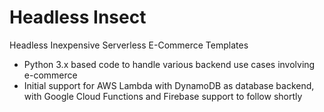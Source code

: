 # Headless Insect

Headless Inexpensive Serverless E-Commerce Templates

* Python 3.x based code to handle various backend use cases involving e-commerce
* Initial support for AWS Lambda with DynamoDB as database backend, with Google Cloud Functions and Firebase support to follow shortly
